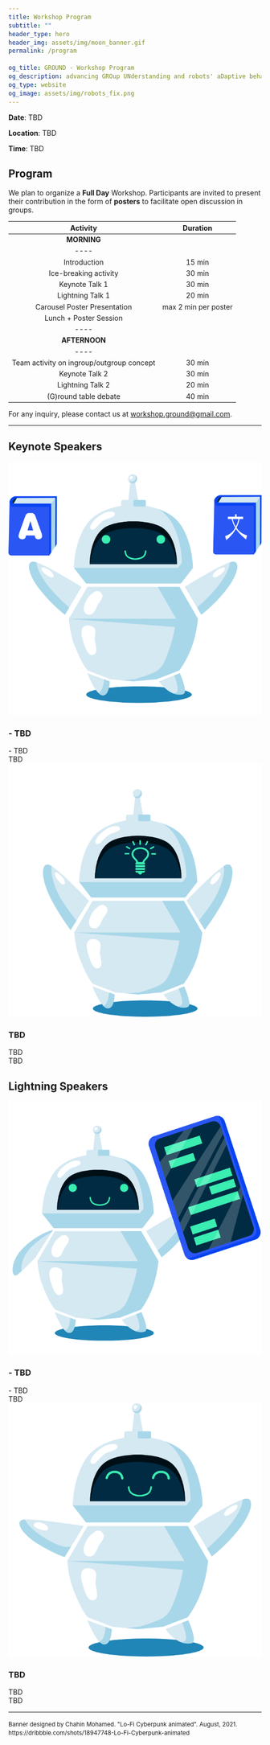 ```yaml
---
title: Workshop Program
subtitle: ""
header_type: hero
header_img: assets/img/moon_banner.gif
permalink: /program

og_title: GROUND - Workshop Program
og_description: advancing GROup UNderstanding and robots' aDaptive behavior
og_type: website
og_image: assets/img/robots_fix.png
---
```


**Date**: TBD

**Location**:  TBD

**Time**: TBD

## Program

We plan to organize a **Full Day** Workshop. Participants are invited to present their contribution in the form of **posters** to facilitate open discussion in groups.

| Activity                                  | Duration             |
|:-----------------------------------------:|:--------------------:|
|<b>MORNING</b>||
|----
| Introduction                               | 15 min               |
| Ice-breaking activity                     | 30 min               |
| Keynote Talk 1                            | 30 min               |
| Lightning Talk 1                          | 20 min               |
| Carousel Poster Presentation              | max 2 min per poster |
| Lunch + Poster Session                    |                      |
|----
|<b>AFTERNOON</b>||
|----
| Team activity on ingroup/outgroup concept | 30 min               |
| Keynote Talk 2                            | 30 min               |
| Lightning Talk 2                          | 20 min               |
| (G)round table debate                     | 40 min               |



For any inquiry, please contact us at [workshop.ground@gmail.com](mailto:workshop.ground@gmail.com).

 ---

## Keynote Speakers

<section class="light">
    <div class="container py-2">
        <article class="postcard light blue">
            <a class="postcard__img_link" href="#">
                <img class="postcard__img" src="assets/placeholders/12.png" alt="Giovanna Varni" />
            </a>
            <div class="postcard__text t-dark">
                <h1 class="postcard__title blue">- TBD</h1>
                <div class="postcard__subtitle small">
				- TBD
				</div>
                <div class="postcard__bar"></div>
                <div class="postcard__preview-txt">TBD</div>
            </div>
        </article>
        <article class="postcard light blue">
			<a class="postcard__img_link" href="#">
				<img class="postcard__img" src="assets/placeholders/13.png" alt="Danilo Gallo" />	
			</a>
			<div class="postcard__text t-dark">
				<h1 class="postcard__title blue">TBD</h1>
				<div class="postcard__subtitle small">
					TBD
				</div>
				<div class="postcard__bar"></div>
				<div class="postcard__preview-txt">TBD</div>
			</div>
		</article>
    </div>
</section>


## Lightning Speakers

<section class="light">
    <div class="container py-2">
        <article class="postcard light blue">
            <a class="postcard__img_link" href="#">
                <img class="postcard__img" src="assets/placeholders/14.png" alt="Image Title" />
            </a>
            <div class="postcard__text t-dark">
                <h1 class="postcard__title blue">- TBD</h1>
                <div class="postcard__subtitle small">
				- TBD
				</div>
                <div class="postcard__bar"></div>
                <div class="postcard__preview-txt">TBD</div>
            </div>
        </article>
        <article class="postcard light blue">
			<a class="postcard__img_link" href="#">
				<img class="postcard__img" src="assets/placeholders/15.png" alt="Image Title" />	
			</a>
			<div class="postcard__text t-dark">
				<h1 class="postcard__title blue">TBD</h1>
				<div class="postcard__subtitle small">
					TBD
				</div>
				<div class="postcard__bar"></div>
				<div class="postcard__preview-txt">TBD</div>
			</div>
		</article>
    </div>
</section>

---

<p class="card-text"><small class="text-muted">Banner designed by Chahin Mohamed. "Lo-Fi Cyberpunk animated". August, 2021. <a>https://dribbble.com/shots/18947748-Lo-Fi-Cyberpunk-animated</a></small></p>
